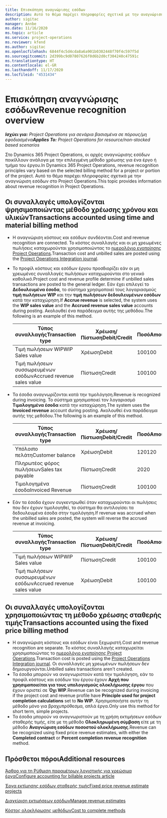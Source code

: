 ```yaml
---
title: Επισκόπηση αναγνώρισης εσόδων
description: Αυτό το θέμα παρέχει πληροφορίες σχετικά με την αναγνώριση εσόδων στο Project Operations.
author: sigitac
manager: Annbe
ms.date: 11/16/2020
ms.topic: article
ms.service: project-operations
ms.reviewer: kfend
ms.author: sigitac
ms.openlocfilehash: 6844f4c5d4cda8a6a901b0302448f70f4c597f5d
ms.sourcegitcommit: 2d399bc9d07807626f0d6b2d0cf304240c47591c
ms.translationtype: HT
ms.contentlocale: el-GR
ms.lasthandoff: 11/17/2020
ms.locfileid: "4531434"
---
```

# <a name="revenue-recognition-overview"></a><span data-ttu-id="7dbb1-103">Επισκόπηση αναγνώρισης εσόδων</span><span class="sxs-lookup"><span data-stu-id="7dbb1-103">Revenue recognition overview</span></span>

<span data-ttu-id="7dbb1-104">_**Ισχύει για:** Project Operations για σενάρια βασισμένα σε πόρους/μη εφοδιασμένα_</span><span class="sxs-lookup"><span data-stu-id="7dbb1-104">_**Applies To:** Project Operations for resource/non-stocked based scenarios_</span></span>

<span data-ttu-id="7dbb1-105">Στο Dynamics 365 Project Operations, οι αρχές αναγνώρισης εσόδων ποικίλλουν ανάλογα με την επιλεγμένη μέθοδο χρέωσης για ένα έργο ή τμήμα του έργου.</span><span class="sxs-lookup"><span data-stu-id="7dbb1-105">In Dynamics 365 Project Operations, revenue recognition principles vary based on the selected billing method for a project or portion of the project.</span></span> <span data-ttu-id="7dbb1-106">Αυτό το θέμα παρέχει πληροφορίες σχετικά με την αναγνώριση εσόδων στο Project Operations.</span><span class="sxs-lookup"><span data-stu-id="7dbb1-106">This topic provides information about revenue recognition in Project Operations.</span></span>

## <a name="transactions-accounted-using-time-and-material-billing-method"></a><span data-ttu-id="7dbb1-107">Οι συναλλαγές υπολογίζονται ψρησιμοποιώντας μέθοδο χρέωσης χρόνου και υλικών</span><span class="sxs-lookup"><span data-stu-id="7dbb1-107">Transactions accounted using time and material billing method</span></span>

- <span data-ttu-id="7dbb1-108">Η αναγνώριση κόστους και εσόδων συνδέονται.</span><span class="sxs-lookup"><span data-stu-id="7dbb1-108">Cost and revenue recognition are connected.</span></span> <span data-ttu-id="7dbb1-109">Το κόστος συναλλαγής και οι μη χρεωμένες πωλήσεις καταχωρούνται χρησιμοποιώντας το [ημερολόγιο ενοποίησης Project Operations](../project-accounting/project-operations-integration-journal.md).</span><span class="sxs-lookup"><span data-stu-id="7dbb1-109">Transaction cost and unbilled sales are posted using the [Project Operations Integration journal](../project-accounting/project-operations-integration-journal.md).</span></span>
- <span data-ttu-id="7dbb1-110">Το προφίλ κόστους και εσόδων έργου προσδιορίζει εάν οι μη χρεωμένες συναλλαγές πωλήσεων καταχωρούνται στο γενικό καθολικό.</span><span class="sxs-lookup"><span data-stu-id="7dbb1-110">Project cost and revenue profile determine if unbilled sales transactions are posted to the general ledger.</span></span> <span data-ttu-id="7dbb1-111">Εάν έχει επιλεγεί το **Δεδουλευμένα έσοδα**, το σύστημα χρησιμοποιεί τους λογαριασμούς **τιμή πωλήσεων WIP** και την **τιμή πωλήσεων δεδουλευμένων εσόδων** κατά την καταχώρηση.</span><span class="sxs-lookup"><span data-stu-id="7dbb1-111">If **Accrue revenue** is selected, the system uses the **WIP sales value** and the **Accrued revenue sales value** accounts during posting.</span></span> <span data-ttu-id="7dbb1-112">Ακολουθεί ένα παράδειγμα αυτής της μεθόδου.</span><span class="sxs-lookup"><span data-stu-id="7dbb1-112">The following is an example of this method.</span></span>  

  | <span data-ttu-id="7dbb1-113">Τύπος συναλλαγής</span><span class="sxs-lookup"><span data-stu-id="7dbb1-113">Transaction type</span></span> | <span data-ttu-id="7dbb1-114">Χρέωση/Πίστωση</span><span class="sxs-lookup"><span data-stu-id="7dbb1-114">Debit/Credit</span></span> | <span data-ttu-id="7dbb1-115">Ποσό</span><span class="sxs-lookup"><span data-stu-id="7dbb1-115">Amount</span></span> |
  | --- | --- | --- |
  | <span data-ttu-id="7dbb1-116">Τιμή πωλήσεων WIP</span><span class="sxs-lookup"><span data-stu-id="7dbb1-116">WIP Sales value</span></span> | <span data-ttu-id="7dbb1-117">Χρέωση</span><span class="sxs-lookup"><span data-stu-id="7dbb1-117">Debit</span></span> | <span data-ttu-id="7dbb1-118">100</span><span class="sxs-lookup"><span data-stu-id="7dbb1-118">100</span></span> |
  | <span data-ttu-id="7dbb1-119">Τιμή πωλήσεων συσσωρευμένων εσόδων</span><span class="sxs-lookup"><span data-stu-id="7dbb1-119">Accrued revenue sales value</span></span> | <span data-ttu-id="7dbb1-120">Πίστωση</span><span class="sxs-lookup"><span data-stu-id="7dbb1-120">Credit</span></span> | <span data-ttu-id="7dbb1-121">100</span><span class="sxs-lookup"><span data-stu-id="7dbb1-121">100</span></span> |

- <span data-ttu-id="7dbb1-122">Τα έσοδα αναγνωρίζονται κατά την τιμολόγηση.</span><span class="sxs-lookup"><span data-stu-id="7dbb1-122">Revenue is recognized during invoicing.</span></span> <span data-ttu-id="7dbb1-123">Το σύστημα χρησιμοποιεί τον λογαριασμό **Τιμολογημένα έσοδα** κατά την καταχώρηση.</span><span class="sxs-lookup"><span data-stu-id="7dbb1-123">The system uses the **Invoiced revenue** account during posting.</span></span> <span data-ttu-id="7dbb1-124">Ακολουθεί ένα παράδειγμα αυτής της μεθόδου.</span><span class="sxs-lookup"><span data-stu-id="7dbb1-124">The following is an example of this method.</span></span>  

  | <span data-ttu-id="7dbb1-125">Τύπος συναλλαγής</span><span class="sxs-lookup"><span data-stu-id="7dbb1-125">Transaction type</span></span> | <span data-ttu-id="7dbb1-126">Χρέωση/Πίστωση</span><span class="sxs-lookup"><span data-stu-id="7dbb1-126">Debit/Credit</span></span> | <span data-ttu-id="7dbb1-127">Ποσό</span><span class="sxs-lookup"><span data-stu-id="7dbb1-127">Amount</span></span> |
  | --- | --- | --- |
  | <span data-ttu-id="7dbb1-128">Υπόλοιπο πελάτη</span><span class="sxs-lookup"><span data-stu-id="7dbb1-128">Customer balance</span></span> | <span data-ttu-id="7dbb1-129">Χρέωση</span><span class="sxs-lookup"><span data-stu-id="7dbb1-129">Debit</span></span> | <span data-ttu-id="7dbb1-130">120</span><span class="sxs-lookup"><span data-stu-id="7dbb1-130">120</span></span> |
  | <span data-ttu-id="7dbb1-131">Πληρωτέος φόρος πωλήσεων</span><span class="sxs-lookup"><span data-stu-id="7dbb1-131">Sales tax payable</span></span> | <span data-ttu-id="7dbb1-132">Πίστωση</span><span class="sxs-lookup"><span data-stu-id="7dbb1-132">Credit</span></span> | <span data-ttu-id="7dbb1-133">20</span><span class="sxs-lookup"><span data-stu-id="7dbb1-133">20</span></span> |
  | <span data-ttu-id="7dbb1-134">Τιμολογημένα έσοδα</span><span class="sxs-lookup"><span data-stu-id="7dbb1-134">Invoiced Revenue</span></span> | <span data-ttu-id="7dbb1-135">Πίστωση</span><span class="sxs-lookup"><span data-stu-id="7dbb1-135">Credit</span></span> | <span data-ttu-id="7dbb1-136">100</span><span class="sxs-lookup"><span data-stu-id="7dbb1-136">100</span></span> |

- <span data-ttu-id="7dbb1-137">Εάν τα έσοδα έχουν συγκεντρωθεί όταν καταχωρούνται οι πωλήσεις που δεν έχουν τιμολογηθεί, το σύστημα θα αντιλογίσει τα δεδουλευμένα έσοδα στην τιμολόγηση.</span><span class="sxs-lookup"><span data-stu-id="7dbb1-137">If revenue was accrued when the unbilled sales are posted, the system will reverse the accrued revenue at invoicing.</span></span>

  | <span data-ttu-id="7dbb1-138">Τύπος συναλλαγής</span><span class="sxs-lookup"><span data-stu-id="7dbb1-138">Transaction type</span></span> | <span data-ttu-id="7dbb1-139">Χρέωση/Πίστωση</span><span class="sxs-lookup"><span data-stu-id="7dbb1-139">Debit/Credit</span></span> | <span data-ttu-id="7dbb1-140">Ποσό</span><span class="sxs-lookup"><span data-stu-id="7dbb1-140">Amount</span></span> |
  | --- | --- | --- |
  | <span data-ttu-id="7dbb1-141">Τιμή πωλήσεων WIP</span><span class="sxs-lookup"><span data-stu-id="7dbb1-141">WIP Sales value</span></span> | <span data-ttu-id="7dbb1-142">Πίστωση</span><span class="sxs-lookup"><span data-stu-id="7dbb1-142">Credit</span></span> | <span data-ttu-id="7dbb1-143">100</span><span class="sxs-lookup"><span data-stu-id="7dbb1-143">100</span></span> |
  | <span data-ttu-id="7dbb1-144">Τιμή πωλήσεων συσσωρευμένων εσόδων</span><span class="sxs-lookup"><span data-stu-id="7dbb1-144">Accrued revenue sales value</span></span> | <span data-ttu-id="7dbb1-145">Χρέωση</span><span class="sxs-lookup"><span data-stu-id="7dbb1-145">Debit</span></span> | <span data-ttu-id="7dbb1-146">100</span><span class="sxs-lookup"><span data-stu-id="7dbb1-146">100</span></span> |

## <a name="transactions-accounted-using-the-fixed-price-billing-method"></a><span data-ttu-id="7dbb1-147">Οι συναλλαγές υπολογίζονται χρησιμοποιώντας τη μέθοδο χρέωσης σταθερής τιμής</span><span class="sxs-lookup"><span data-stu-id="7dbb1-147">Transactions accounted using the fixed price billing method</span></span>

- <span data-ttu-id="7dbb1-148">Η αναγνώριση κόστους και εσόδων είναι ξεχωριστή.</span><span class="sxs-lookup"><span data-stu-id="7dbb1-148">Cost and revenue recognition are separate.</span></span> <span data-ttu-id="7dbb1-149">Το κόστος συναλλαγής καταχωρείται χρησιμοποιώντας το [ημερολόγιο ενοποίησης Project Operations](../project-accounting/project-operations-integration-journal.md).</span><span class="sxs-lookup"><span data-stu-id="7dbb1-149">Transaction cost is posted using the [Project Operations Integration journal](../project-accounting/project-operations-integration-journal.md).</span></span> <span data-ttu-id="7dbb1-150">Οι συναλλαγές μη χρεωμένων πωλήσεων δεν δημιουργούνται.</span><span class="sxs-lookup"><span data-stu-id="7dbb1-150">Unbilled sales transactions aren't created.</span></span>
- <span data-ttu-id="7dbb1-151">Τα έσοδα μπορούν να αναγνωριστούν κατά την τιμολόγηση, εάν το προφίλ κόστους και εσόδων του έργου έχουν **Αρχή που χρησιμοποιείται για τους υπολογισμούς ολοκλήρωσης έργου** που έχουν οριστεί σε **Όχι WIP**.</span><span class="sxs-lookup"><span data-stu-id="7dbb1-151">Revenue can be recognized during invoicing if the project cost and revenue profile have **Principle used for project completion calculations** set to **No WIP**.</span></span> <span data-ttu-id="7dbb1-152">Χρησιμοποιήστε αυτήν τη μέθοδο μόνο για βραχυπρόθεσμα, απλά έργα.</span><span class="sxs-lookup"><span data-stu-id="7dbb1-152">Only use this method for short term, simple projects.</span></span>
- <span data-ttu-id="7dbb1-153">Τα έσοδα μπορούν να αναγνωριστούν με τη χρήση εκτιμήσεων εσόδων σταθερής τιμής, είτε με τη μέθοδο **Ολοκληρωμένη σύμβαση** είτε με τη μέθοδο **Αναγνώριση εσόδων ποσοστού ολοκλήρωσης**.</span><span class="sxs-lookup"><span data-stu-id="7dbb1-153">Revenue can be recognized using fixed price revenue estimates, with either the **Completed contract** or **Percent completion revenue recognition** method.</span></span>

## <a name="additional-resources"></a><span data-ttu-id="7dbb1-154">Πρόσθετοι πόροι</span><span class="sxs-lookup"><span data-stu-id="7dbb1-154">Additional resources</span></span>
[<span data-ttu-id="7dbb1-155">Άρθρο για τη Ρύθμιση παραμέτρων λογιστικής για χρεώσιμα έργα</span><span class="sxs-lookup"><span data-stu-id="7dbb1-155">Configure accounting for billable projects article</span></span>](../project-accounting/configure-accounting-billable-projects.md)

[<span data-ttu-id="7dbb1-156">Έργα εκτίμησης εσόδων σταθερής τιμής</span><span class="sxs-lookup"><span data-stu-id="7dbb1-156">Fixed price revenue estimate projects</span></span>](rev-rec-percentage-completion-method.md)

[<span data-ttu-id="7dbb1-157">Διαχείριση εκτιμήσεων εσόδων</span><span class="sxs-lookup"><span data-stu-id="7dbb1-157">Manage revenue estimates</span></span>](rev-rec-completed-contract-method.md)

[<span data-ttu-id="7dbb1-158">Κόστος ολοκλήρωσης μεθόδων</span><span class="sxs-lookup"><span data-stu-id="7dbb1-158">Cost to complete methods</span></span>](cost-complete-methods.md)
